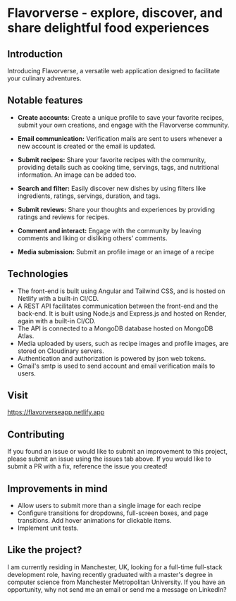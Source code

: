 # Flavorverse - explore, discover, and share delightful food experiences

## Introduction

Introducing Flavorverse, a versatile web application designed to facilitate your culinary adventures.

## Notable features

- **Create accounts:** Create a unique profile to save your favorite recipes, submit your own creations, and engage with the Flavorverse community.

- **Email communication:** Verification mails are sent to users whenever a new account is created or the email is updated.

- **Submit recipes:** Share your favorite recipes with the community, providing details such as cooking time, servings, tags, and nutritional information. An image can be added too.

- **Search and filter:** Easily discover new dishes by using filters like ingredients, ratings, servings, duration, and tags.

- **Submit reviews:** Share your thoughts and experiences by providing ratings and reviews for recipes.

- **Comment and interact:** Engage with the community by leaving comments and liking or disliking others' comments.

- **Media submission:** Submit an profile image or an image of a recipe

## Technologies

- The front-end is built using Angular and Tailwind CSS, and is hosted on Netlify with a built-in CI/CD.
- A REST API facilitates communication between the front-end and the back-end. It is built using Node.js and Express.js and hosted on Render, again with a built-in CI/CD.
- The API is connected to a MongoDB database hosted on MongoDB Atlas.
- Media uploaded by users, such as recipe images and profile images, are stored on Cloudinary servers.
- Authentication and authorization is powered by json web tokens.
- Gmail's smtp is used to send account and email verification mails to users.

## Visit

https://flavorverseapp.netlify.app

## Contributing

If you found an issue or would like to submit an improvement to this project, please submit an issue using the issues tab above. If you would like to submit a PR with a fix, reference the issue you created!

## Improvements in mind

- Allow users to submit more than a single image for each recipe
- Configure transitions for dropdowns, full-screen boxes, and page transitions. Add hover animations for clickable items.
- Implement unit tests.

## Like the project?

I am currently residing in Manchester, UK, looking for a full-time full-stack development role, having recently graduated with a master's degree in computer science from Manchester Metropolitan University. If you have an opportunity, why not send me an email or send me a message on LinkedIn?